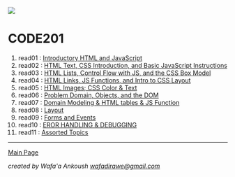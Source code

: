 ![](https://i.pinimg.com/564x/c5/96/23/c5962394563b3d8a5f8e4c5320023e17.jpg)

# CODE201

1. read01 : [Introductory HTML and JavaScript](class-01/class-01.md)
2. read02 : [HTML Text, CSS Introduction, and Basic JavaScript Instructions](class-02/class-02.md)
3. read03 : [HTML Lists, Control Flow with JS, and the CSS Box Model](class-03/class-03.md)
4. read04 : [HTML Links, JS Functions, and Intro to CSS Layout](class-04/class-04.md)
5. read05 : [HTML Images; CSS Color & Text](class-05/class-05.md)
6. read06 : [Problem Domain, Objects, and the DOM
](class-06/class-06.md)
7. read07 : [Domain Modeling & HTML tables & JS Function](class-07/class-07.md)
8. read08 : [Layout](class-08/class-08.md)
9. read09 : [Forms and Events](class-09/class-09.md)
10. read10 : [EROR HANDLING & DEBUGGING](class-10/class-10.md)
11. read11 : [Assorted Topics](class-11/class-11.md)


***

[Main Page](README.md)

*created by Wafa'a Ankoush wafadirawe@gmail.com* 